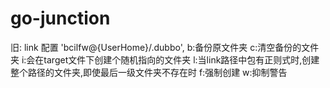 # go-junction






旧:
link 配置
'bcilfw@{UserHome}/.dubbo',
b:备份原文件夹
c:清空备份的文件夹
i:会在target文件下创建个随机指向的文件夹
l:当link路径中包有正则式时,创建整个路径的文件夹,即使最后一级文件夹不存在时
f:强制创建
w:抑制警告


